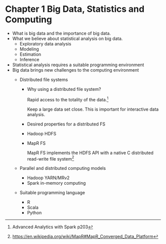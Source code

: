 # Chapter 1 Big Data, Statistics and Computing

- What is big data and the importance of big data.
- What we believe about statistical analysis on big data.
  * Exploratory data analysis
  * Modeling
  * Estimation
  * Inference
- Statistical analysis requires a suitable programming environment
- Big data brings new challenges to the computing environment
  * Distributed file systems
    + Why using a distributed file system?
    
      Rapid access to the totality of the data.[^rapid_access_data]
      
      Keep a large data set close. This is important for interactive data analysis.
      
    + Desired properties for a distributed FS
    + Hadoop HDFS
    + MapR FS 
      
      MapR FS implements the HDFS API with a native C distributed read-write file system[^maprfs]
      
  * Parallel and distributed computing models
    + Hadoop YARN/MRv2
    + Spark in-memory computing
  * Suitable programming language
    + R
    + Scala
    + Python


[^maprfs]: https://en.wikipedia.org/wiki/MapR#MapR_Converged_Data_Platform
[^rapid_access_data]: Advanced Analytics with Spark p203